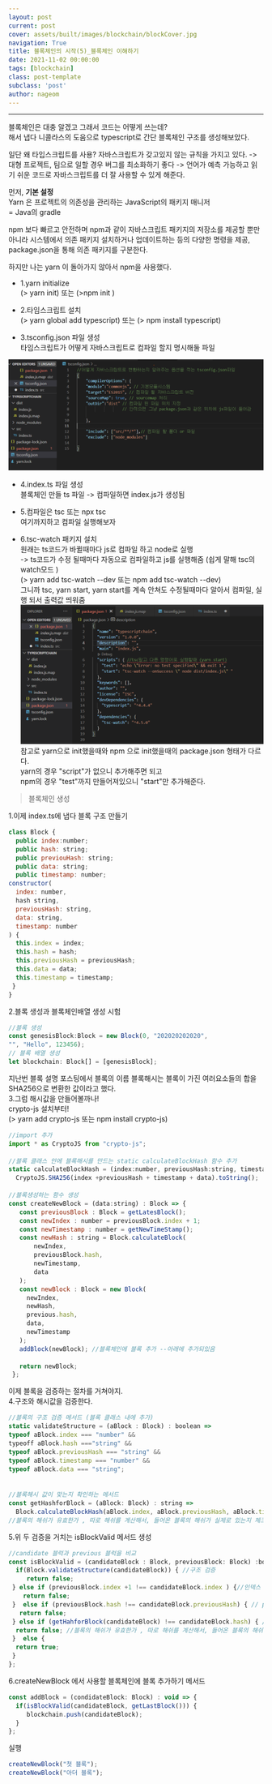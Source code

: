 ```yaml
---
layout: post
current: post
cover: assets/built/images/blockchain/blockCover.jpg
navigation: True
title: 블록체인의 시작(5)_블록체인 이해하기 
date: 2021-11-02 00:00:00
tags: [blockchain]
class: post-template
subclass: 'post'
author: nageom
---
```

* * *
블록체인은 대충 알겠고 그래서 코드는 어떻게 쓰는데? <br>
해서 냅다 니콜라스의 도움으로 typescript로 간단 블록체인 구조를 생성해보았다. 

일단 왜 타입스크립트를 사용? 
자바스크립트가 갖고있지 않는 규칙을 가지고 있다. 
-> 대형 프로젝트, 팀으로 일할 경우 버그를 최소화하기 좋다
-> 언어가 예측 가능하고 읽기 쉬운 코드로 자바스크립트를 더 잘 사용할 수 있게 해준다. 

먼저, **기본 설정** <br>
Yarn 은 프로젝트의 의존성을 관리하는 JavaScript의 패키지 매니저<br>
= Java의 gradle 

npm 보다 빠르고 안전하며 npm과 같이 자바스크립트 패키지의 저장소를 제공할 뿐만 아니라
시스템에서 의존 패키지 설치하거나 업데이트하는 등의 다양한 명령을 제공, package.json을 통해 의존 패키지를 구분한다. 

하지만 나는 yarn 이 돌아가지 않아서 npm을 사용했다. <br>
* 1.yarn initialize <br>
(> yarn init) 또는 
(>npm init ) <br>

* 2.타임스크립트 설치  <br>
  (> yarn global add typescript) 
또는
  (> npm install typescript)

* 3.tsconfig.json 파일 생성 <br>
타임스크립트가 어떻게 자바스크립트로 컴파일 할지 명시해둘 파일

![ex_screenshot](../../assets/built/images/blockchain/bc4.png)

* 4.index.ts 파일 생성<br>
블록체인 만들 ts 파일 -> 컴파일하면 index.js가 생성됨

* 5.컴파일은 tsc 또는 npx tsc <br>
여기까지하고 컴파일 실행해보자

* 6.tsc-watch 패키지 설치<br>
원래는 ts코드가 바뀔때마다 js로 컴파일 하고 node로 실행<br>
-> ts코드가 수정 될때마다 자동으로 컴파일하고 js를 실행해줌 (쉽게 말해 tsc의 watch모드 )<br>
  (> yarn add tsc-watch --dev 또는 npm add tsc-watch --dev)<br>
그니까 tsc, yarn start, yarn start를 계속 안쳐도 수정될때마다 알아서 컴파일, 실행 되서 출력값 띄워줌<br>
  ![ex_screenshot](../../assets/built/images/blockchain/bc5.png)
참고로 yarn으로 init했을때와 npm 으로 init했을때의 package.json 형태가 다르다. <br>
yarn의 경우 "script"가 없으니 추가해주면 되고<br>
npm의 경우 "test"까지 만들어져있으니 "start"만 추가해준다. <br>

> 블록체인 생성

1.이제 index.ts에 냅다 블록 구조 만들기
~~~ javascript
class Block {
  public index:number;
  public hash: string;
  public previouHash: string;
  public data: string;
  public timestamp: number;
constructor(
  index: number,
  hash string,
  previousHash: string,
  data: string,
  timestamp: number
) { 
  this.index = index;
  this.hash = hash;
  this.previousHash = previousHash;
  this.data = data;
  this.timestamp = timestamp;
 }
}

~~~
2.블록 생성과 블록체인배열 생성 시험 
~~~ javascript
//블록 생성
const genesisBlock:Block = new Block(0, "202020202020", 
"", "Hello", 123456);
// 블록 배열 생성 
let blockchain: Block[] = [genesisBlock];
~~~

지난번 블록 설명 포스팅에서 블록의 이름 블록해시는 블록이 가진 여러요소들의 합을 SHA256으로 변환한 값이라고 했다.<br>
3.그럼 해시값을 만들어볼까나!<br>
 crypto-js 설치부터!<br>
(> yarn add crypto-js 또는 npm install crypto-js)
~~~ javascript
//import 추가
import * as CryptoJS from "crypto-js";

//블록 클래스 안에 블록해시를 만드는 static calculateBlockHash 함수 추가  
static calculateBlockHash = (index:number, previousHash:string, timestamp:number, data: string ) : string => 
  CryptoJS.SHA256(index +previousHash + timestamp + data).toString();

//블록생성하는 함수 생성 
const createNewBlock = (data:string) : Block => {
   const previousBlock : Block = getLatesBlock();
   const newIndex : number = previousBlock.index + 1;
   const newTimestamp : number = getNewTimeStamp();
   const newHash : string = Block.calculateBlock(
       newIndex,
       previousBlock.hash, 
       newTimestamp, 
       data
   );
   const newBlock : Block = new Block(
     newIndex, 
     newHash,  
     previous.hash,
     data,
     newTimestamp 
   );
   addBlock(newBlock); //블록체인에 블록 추가 --아래에 추가되있음
   
   return newBlock;
 };

~~~

이제 블록을 검증하는 절차를 거쳐야지.<br>
4.구조와 해시값을 검증한다. 
~~~ javascript
//블록의 구조 검증 메서드 (블록 클래스 내에 추가) 
static validateStructure = (aBlock : Block) : boolean => 
typeof aBlock.index === "number" && 
typeoff aBlock.hash ==="string" && 
typeof aBlock.previousHash === "string" &&
typeof aBlock.timestamp === "number" &&
typeof aBlock.data === "string";


//블록해시 값이 맞는지 확인하는 메서드 
const getHashforBlock = (aBlock: Block) : string => 
  Block.calculateBlockHash(aBlock.index, aBlock.previousHash, aBlock.timestamp, aBlock.data);
//블록의 해쉬가 유효한가 , 따로 해쉬를 계산해서, 들어온 블록의 해쉬가 실제로 있는지 체크
~~~
5.위 두 검증을 거치는 isBlockValid 메서드 생성
~~~ javascript
//candidate 블럭과 previous 블럭을 비교 
const isBlockValid = (candidateBlock : Block, previousBlock: Block) :boolean => {  
  if(Block.validateStructure(candidateBlock)) { //구조 검증 
     return false;
 } else if (previousBlock.index +1 !== candidateBlock.index ) {//인덱스 검증 
    return false;
 }  else if (previousBlock.hash !== candidateBlock.previousHash) { // preHash 검증
   return false;
 } else if (getHahforBlock(candidateBlock) !== candidateBlock.hash) { // 현 블록해시 검증 
  return false; //블록의 해쉬가 유효한가 , 따로 해쉬를 계산해서, 들어온 블록의 해쉬가 실제로 있는지 체크
 }  else {
  return true;
 }
};
~~~

6.createNewBlock 에서 사용할 블록체인에 블록 추가하기 메서드 
~~~ javascript
const addBlock = (condidateBlock: Block) : void => {
  if(isBlockValid(candidateBlock, getLastBlock())) {
     blockchain.push(candidateBlock);
  }
};

~~~
실행
~~~ javascript
createNewBlock("첫 블록");
createNewBlock("아더 블록");
~~~






